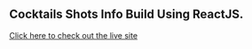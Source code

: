 ## Cocktails Shots Info Build Using ReactJS.

[Click here to check out the live site](https://cocktails-shots-info.netlify.app/)
